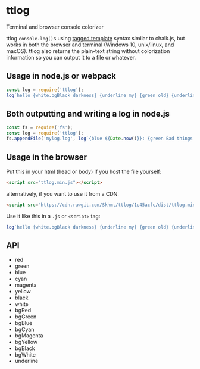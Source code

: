 # ttlog
Terminal and browser console colorizer

ttlog `console.log()`s using [tagged template](https://developer.mozilla.org/en-US/docs/Web/JavaScript/Reference/Template_literals#Tagged_templates) syntax similar to chalk.js, but works in both the browser and terminal (Windows 10, unix/linux, and macOS). ttlog also returns the plain-text string without colorization information so you can output it to a file or whatever.

## Usage in node.js or webpack
```js
const log = require('ttlog');
log`hello {white.bgBlack darkness} {underline my} {green old} {underline.blue.bgYellow friend}`;
```

## Both outputting and writing a log in node.js
```js
const fs = require('fs');
const log = require('ttlog');
fs.appendFile('mylog.log', log`{blue ${Date.now()}}: {green Bad things happened!!}`);
```

## Usage in the browser
Put this in your html (head or body) if you host the file yourself:
```html
<script src="ttlog.min.js"></script>
```
alternatively, if you want to use it from a CDN:
```html
<script src="https://cdn.rawgit.com/Skhmt/ttlog/1c45acfc/dist/ttlog.min.js" integrity="sha384-6nnP4ihGtHRWG+5gRLMmuhdrXaeB3gp3u/AYtIBg5omethw9PFen53Ou1Kz1nIuE" crossorigin="anonymous"></script>
```
Use it like this in a `.js` or `<script>` tag:
```js
log`hello {white.bgBlack darkness} {underline my} {green old} {underline.blue.bgYellow friend}`;
```

## API

- red
- green
- blue
- cyan
- magenta
- yellow
- black
- white
- bgRed
- bgGreen
- bgBlue
- bgCyan
- bgMagenta
- bgYellow
- bgBlack
- bgWhite
- underline
